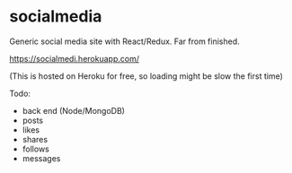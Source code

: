 # socialmedia
Generic social media site with React/Redux. Far from finished. 

https://socialmedi.herokuapp.com/

(This is hosted on Heroku for free, so loading might be slow the first time)

Todo:
- back end (Node/MongoDB)
- posts
- likes
- shares
- follows
- messages
